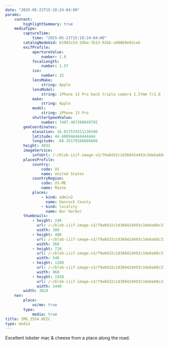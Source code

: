 ```yaml
---
date: "2025-05-21T15:18:24-04:00"
params:
    content:
        highlightSummary: true
    mediaType:
        captureTime:
            time: "2025-05-21T15:18:24-04:00"
        catalogNodeUid: 01983c54-28ba-7b13-92bb-a40869e02ceb
        exifProfile:
            apertureValue:
                number: 1.8
            focalLength:
                number: 1.57
            iso:
                number: 32
            lensMake:
                string: Apple
            lensModel:
                string: iPhone 13 Pro back triple camera 1.57mm f/1.8
            make:
                string: Apple
            model:
                string: iPhone 13 Pro
            shutterSpeedValue:
                number: 7407.407398849792
        geoCoordinates:
            elevation: 16.017574311130396
            latitude: 44.408944444444444
            longitude: -68.35179166666666
        height: 4032
        imageService:
            infoUrl: /~/blob-iiif-image-v3/79a0d32c1d36842d493c3de6a68c33e2246a54acab5aba4bb9f792156ffaba7d/info.json
        placesProfile:
            country:
                code: US
                name: United States
            countryRegion:
                code: US-ME
                name: Maine
            places:
                - kind: admin2
                  name: Hancock County
                - kind: locality
                  name: Bar Harbor
        thumbnails:
            - height: 240
              url: /~/blob-iiif-image-v3/79a0d32c1d36842d493c3de6a68c33e2246a54acab5aba4bb9f792156ffaba7d/full/180%2C240/0/default.jpg
              width: 180
            - height: 480
              url: /~/blob-iiif-image-v3/79a0d32c1d36842d493c3de6a68c33e2246a54acab5aba4bb9f792156ffaba7d/full/360%2C480/0/default.jpg
              width: 360
            - height: 720
              url: /~/blob-iiif-image-v3/79a0d32c1d36842d493c3de6a68c33e2246a54acab5aba4bb9f792156ffaba7d/full/540%2C720/0/default.jpg
              width: 540
            - height: 1280
              url: /~/blob-iiif-image-v3/79a0d32c1d36842d493c3de6a68c33e2246a54acab5aba4bb9f792156ffaba7d/full/960%2C1280/0/default.jpg
              width: 960
            - height: 1920
              url: /~/blob-iiif-image-v3/79a0d32c1d36842d493c3de6a68c33e2246a54acab5aba4bb9f792156ffaba7d/full/1440%2C1920/0/default.jpg
              width: 1440
        width: 3024
    nav:
        place:
            us/me: true
        type:
            media: true
title: IMG_3554.HEIC
type: media
---
```


Excellent lobster mac & cheese from a place along the road.